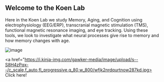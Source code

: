 ## Welcome to the Koen Lab

Here in the Koen Lab we study Memory, Aging, and Cognition using electrophysiology (EEG/ERP), transcranial magnetic stimulation (TMS), functional magnetic resonance imaging, and eye tracking. Using these tools, we look to investigate what neural processes give rise to memory and how memory changes with age. 

![image](https://news.nd.edu/assets/253664/1000x562/dome_feature.jpg)

<a href="https://i.kinja-img.com/gawker-media/image/upload/s--S8H4zPqx--/c_scale,f_auto,fl_progressive,q_80,w_800/wfjk2nrdqurtnow287kd.jpg> Click here!</a>
